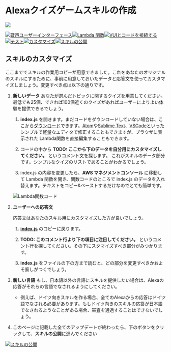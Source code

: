 # Alexaクイズゲームスキルの作成
<img src="https://m.media-amazon.com/images/G/01/mobile-apps/dex/alexa/alexa-skills-kit/tutorials/quiz-game/header._TTH_.png" />

[![音声ユーザーインターフェース](https://m.media-amazon.com/images/G/01/mobile-apps/dex/alexa/alexa-skills-kit/jp/tutorials/navigation/1-locked.png)](./1-voice-user-interface.md)[![Lambda 関数](https://m.media-amazon.com/images/G/01/mobile-apps/dex/alexa/alexa-skills-kit/jp/tutorials/navigation/2-locked.png)](./2-lambda-function.md)[![VUIとコードを接続する](https://m.media-amazon.com/images/G/01/mobile-apps/dex/alexa/alexa-skills-kit/jp/tutorials/navigation/3-locked.png)](./3-connect-vui-to-code.md)[![テスト](https://m.media-amazon.com/images/G/01/mobile-apps/dex/alexa/alexa-skills-kit/jp/tutorials/navigation/4-locked.pn)](./4-testing.md)[![カスタマイズ](https://m.media-amazon.com/images/G/01/mobile-apps/dex/alexa/alexa-skills-kit/jp/tutorials/navigation/5-on.png)](./5-customization.md)[![スキルの公開](https://m.media-amazon.com/images/G/01/mobile-apps/dex/alexa/alexa-skills-kit/jp/tutorials/navigation/6-locked.png)](./6-publication.md)

## スキルのカスタマイズ

ここまででスキルの作業用コピーが用意できました。これをあなたのオリジナルのスキルにするために、事前に用意しておいたデータと応答文を使ってカスタマイズしましょう。変更すべき点は以下の通りです。

1.  **新しいデータ** あなたが選んだトピックに関するクイズを用意してください。最低でも25個、できれば100個近くのクイズがあればユーザーによりよい体験を提供できるでしょう。

    1.  **index.js** を開きます。まだコードをダウンロードしていない場合は、ここから[ダウンロード](../lambda/custom/index.js)できます。[Atom](http://atom.io)や[Sublime Text](http://sublimetext.com)、[VSCode](http://code.visualstudio.com)といったシンプルで軽量なエディタで修正することもできますが、ブラウザに表示された Lambda関数を直接編集することもできます。

    2. コードの中から **TODO: ここから下のデータを自分用にカスタマイズしてください。** というコメント文を探します。 これがスキルのデータ部分です。シンプルなクイズのリストであることがわかるでしょう。

    3.  index.js の内容を変更したら、**AWS マネジメントコンソール** に移動して Lambda 関数を開き、関数コードのところで index.js のデータを入れ替えます。テキストをコピー&ペーストするだけなのでとても簡単です。

       ![Lambda関数コード](https://m.media-amazon.com/images/G/01/mobile-apps/dex/alexa/alexa-skills-kit/jp/tutorials/fact/5-1-5-lambda-code-box.png)

2.  **ユーザーへの応答文**

	応答文はあなたのスキル用にカスタマイズした方が良いでしょう。

    1.  **[index.js](../lambda/custom/index.js)** のコピーに戻ります。

    2.  **TODO: このコメント行より下の項目に注目してください。** というコメント行を探してください。その下にスタマイズすべき部分がみつかります。

    3.  **index.js** をファイルの下の方まで読むと、どの部分を変更すべきかおよそ察しがつくでしょう。

3.  **新しい言語** もし、日本語以外の言語にスキルを提供したい場合は、Alexaの応答がそれらの言語でなされるようにしてください。

    *  例えば、ドイツ向きスキルを作る場合、全てのAlexaからの応答はドイツ語でなされる必要があります。もしドイツ向きのスキルの応答が日本語でなされるようなことがある場合、審査を通過することはできないでしょう。

4.  このページに記載した全てのアップデートが終わったら、下のボタンをクリックして、**スキルの公開**に進んでください

[![スキルの公開](https://m.media-amazon.com/images/G/01/mobile-apps/dex/alexa/alexa-skills-kit/jp/tutorials/general/buttons/button_next_publication.png)](./6-publication.md)